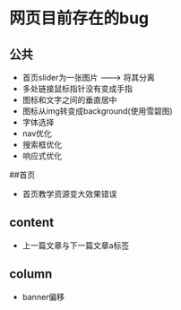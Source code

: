 # 网页目前存在的bug
## 公共
- 首页slider为一张图片 ---> 将其分离
- 多处链接鼠标指针没有变成手指
- 图标和文字之间的垂直居中
- 图标从img转变成background(使用雪碧图)
- 字体选择
- nav优化
- 搜索框优化
- 响应式优化

##首页
- 首页教学资源变大效果错误
## content
- 上一篇文章与下一篇文章a标签

## column
- banner偏移